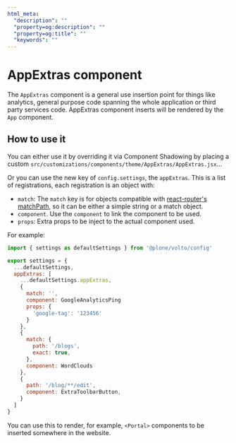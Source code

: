```yaml
---
html_meta:
  "description": ""
  "property=og:description": ""
  "property=og:title": ""
  "keywords": ""
---
```


# AppExtras component

The `AppExtras` component is a general use insertion point for things like
analytics, general purpose code spanning the whole application or third party
services code. AppExtras component inserts will be rendered by the `App`
component.

## How to use it

You can either use it by overriding it via Component Shadowing by placing
a custom `src/customizations/components/theme/AppExtras/AppExtras.jsx`...

Or you can use the new key of `config.settings`, the `appExtras`. This is
a list of registrations, each registration is an object with:

- `match`: The `match` key is for objects compatible with [react-router's
matchPath](https://v5.reactrouter.com/web/api/matchPath), so it can be either
a simple string or a match object.
- `component`. Use the `component` to link the component to be used.
- `props`: Extra props to be inject to the actual component used.

For example:

``` jsx
import { settings as defaultSettings } from '@plone/volto/config'

export settings = {
  ...defaultSettings,
  appExtras: [
    ...defaultSettings.appExtras,
    {
      match: '',
      component: GoogleAnalyticsPing
      props: {
        'google-tag': '123456'
      }
    },
    {
      match: {
        path: '/blogs',
        exact: true,
      },
      component: WordClouds
    },
    {
      path: '/blog/**/edit',
      component: ExtraToolbarButton,
    }
  ]
}
```

You can use this to render, for example, `<Portal>` components to be inserted
somewhere in the website.
